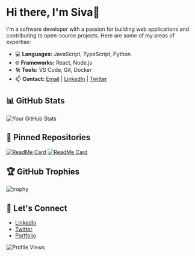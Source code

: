 # Hi there, I'm Siva👋

I'm a software developer with a passion for building web applications and contributing to open-source projects. Here are some of my areas of expertise:

- 💻 **Languages:** JavaScript, TypeScript, Python
- 🌐 **Frameworks:** React, Node.js
- 🛠️ **Tools:** VS Code, Git, Docker
- 📫 **Contact:** [Email](mailto:sivavj002@gmal.cpm) | [LinkedIn](https://www.linkedin.com/in/sivavj) | [Twitter](https://twitter.com/sivavj002)

## 📊 GitHub Stats
![Your GitHub Stats](https://github-readme-stats.vercel.app/api?username=your-username&show_icons=true&hide_border=true)

## 🌟 Pinned Repositories
[![ReadMe Card](https://github-readme-stats.vercel.app/api/pin/?username=your-username&repo=repository-name)](https://github.com/your-username/repository-name)
[![ReadMe Card](https://github-readme-stats.vercel.app/api/pin/?username=your-username&repo=repository-name)](https://github.com/your-username/repository-name)

## 🏆 GitHub Trophies
![trophy]([[https://github-profile-trophy.vercel.app/?username=your-username&theme=onedark](https://github.com/sivavj?achievement=quickdraw&tab=achievements)](https://github.com/users/sivavj/achievements/quickdraw)](https://github.githubassets.com/assets/quickdraw-default--light-8f798b35341a.png))

## 🤝 Let's Connect
- [LinkedIn](https://www.linkedin.com/in/sivavj)
- [Twitter](https://twitter.com/sivavj002)
- [Portfolio](https://your-portfolio.com)

![Profile Views](https://komarev.com/ghpvc/?username=your-username&color=green)
